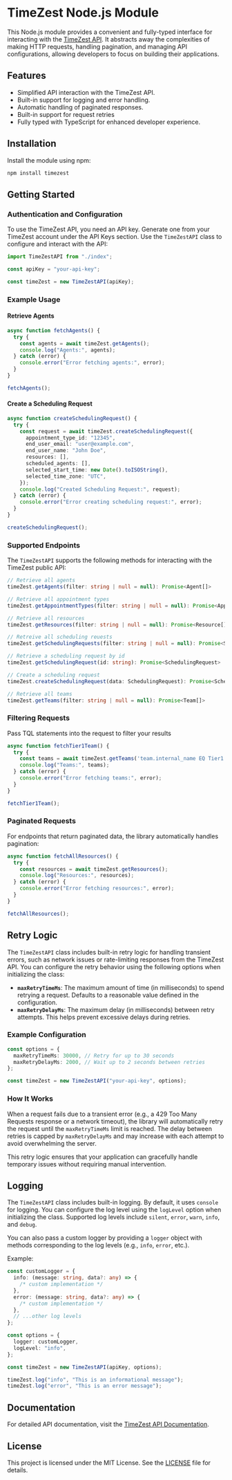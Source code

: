 # TimeZest Node.js Module

This Node.js module provides a convenient and fully-typed interface for interacting with the [TimeZest API](https://developer.timezest.com/). It abstracts away the complexities of making HTTP requests, handling pagination, and managing API configurations, allowing developers to focus on building their applications.

## Features

- Simplified API interaction with the TimeZest API.
- Built-in support for logging and error handling.
- Automatic handling of paginated responses.
- Built-in support for request retries
- Fully typed with TypeScript for enhanced developer experience.

## Installation

Install the module using npm:

```bash
npm install timezest
```

## Getting Started

### Authentication and Configuration

To use the TimeZest API, you need an API key. Generate one from your TimeZest account under the API Keys section. Use the `TimeZestAPI` class to configure and interact with the API:

```typescript
import TimeZestAPI from "./index";

const apiKey = "your-api-key";

const timeZest = new TimeZestAPI(apiKey);
```

### Example Usage

#### Retrieve Agents

```typescript
async function fetchAgents() {
  try {
    const agents = await timeZest.getAgents();
    console.log("Agents:", agents);
  } catch (error) {
    console.error("Error fetching agents:", error);
  }
}

fetchAgents();
```

#### Create a Scheduling Request

```typescript
async function createSchedulingRequest() {
  try {
    const request = await timeZest.createSchedulingRequest({
      appointment_type_id: "12345",
      end_user_email: "user@example.com",
      end_user_name: "John Doe",
      resources: [],
      scheduled_agents: [],
      selected_start_time: new Date().toISOString(),
      selected_time_zone: "UTC",
    });
    console.log("Created Scheduling Request:", request);
  } catch (error) {
    console.error("Error creating scheduling request:", error);
  }
}

createSchedulingRequest();
```

### Supported Endpoints

The `TimeZestAPI` supports the following methods for interacting with the TimeZest public API:

```typescript
// Retrieve all agents
timeZest.getAgents(filter: string | null = null): Promise<Agent[]>

// Retrieve all appointment types
timeZest.getAppointmentTypes(filter: string | null = null): Promise<AppointmentType[]>

// Retrieve all resources
timeZest.getResources(filter: string | null = null): Promise<Resource[]>

// Retreive all scheduling reuests
timeZest.getSchedulingRequests(filter: string | null = null): Promise<SchedulingRequest[]>

// Retrieve a scheduling request by id
timeZest.getSchedulingRequest(id: string): Promise<SchedulingRequest>

// Create a scheduling request
timeZest.createSchedulingRequest(data: SchedulingRequest): Promise<SchedulingRequest>

// Retrieve all teams
timeZest.getTeams(filter: string | null = null): Promise<Team[]>
```

### Filtering Requests

Pass TQL statements into the request to filter your results

```typescript
async function fetchTier1Team() {
  try {
    const teams = await timeZest.getTeams('team.internal_name EQ Tier1');
    console.log("Teams:", teams);
  } catch (error) {
    console.error("Error fetching teams:", error);
  }
}

fetchTier1Team();
```

### Paginated Requests

For endpoints that return paginated data, the library automatically handles pagination:

```typescript
async function fetchAllResources() {
  try {
    const resources = await timeZest.getResources();
    console.log("Resources:", resources);
  } catch (error) {
    console.error("Error fetching resources:", error);
  }
}

fetchAllResources();
```

## Retry Logic

The `TimeZestAPI` class includes built-in retry logic for handling transient errors, such as network issues or rate-limiting responses from the TimeZest API. You can configure the retry behavior using the following options when initializing the class:

- **`maxRetryTimeMs`**: The maximum amount of time (in milliseconds) to spend retrying a request. Defaults to a reasonable value defined in the configuration.
- **`maxRetryDelayMs`**: The maximum delay (in milliseconds) between retry attempts. This helps prevent excessive delays during retries.

### Example Configuration

```typescript
const options = {
  maxRetryTimeMs: 30000, // Retry for up to 30 seconds
  maxRetryDelayMs: 2000, // Wait up to 2 seconds between retries
};

const timeZest = new TimeZestAPI("your-api-key", options);
```

### How It Works

When a request fails due to a transient error (e.g., a 429 Too Many Requests response or a network timeout), the library will automatically retry the request until the `maxRetryTimeMs` limit is reached. The delay between retries is capped by `maxRetryDelayMs` and may increase with each attempt to avoid overwhelming the server.

This retry logic ensures that your application can gracefully handle temporary issues without requiring manual intervention.

## Logging

The `TimeZestAPI` class includes built-in logging. By default, it uses `console` for logging. You can configure the log level using the `logLevel` option when initializing the class. Supported log levels include `silent`, `error`, `warn`, `info`, and `debug`.

You can also pass a custom logger by providing a `logger` object with methods corresponding to the log levels (e.g., `info`, `error`, etc.).

Example:

```typescript
const customLogger = {
  info: (message: string, data?: any) => {
    /* custom implementation */
  },
  error: (message: string, data?: any) => {
    /* custom implementation */
  },
  // ...other log levels
};

const options = {
  logger: customLogger,
  logLevel: "info",
};

const timeZest = new TimeZestAPI(apiKey, options);

timeZest.log("info", "This is an informational message");
timeZest.log("error", "This is an error message");
```

## Documentation

For detailed API documentation, visit the [TimeZest API Documentation](https://developer.timezest.com/).

## License

This project is licensed under the MIT License. See the [LICENSE](LICENSE) file for details.

